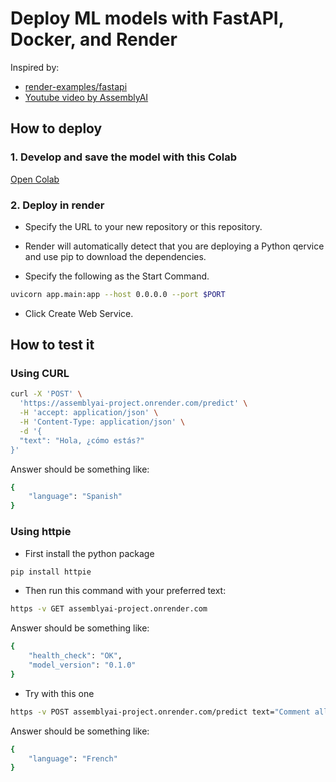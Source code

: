 # Deploy ML models with FastAPI, Docker, and Render

Inspired by:
- [render-examples/fastapi](https://github.com/render-examples/fastapi/tree/main)
- [Youtube video by AssemblyAI](https://youtu.be/h5wLuVDr0oc)

## How to deploy

### 1. Develop and save the model with this Colab

[Open Colab](https://colab.research.google.com/drive/1uaALcaatvxOu42IhQA4r0bahfdpw-Z7v?usp=sharing)

### 2. Deploy in render

- Specify the URL to your new repository or this repository.

- Render will automatically detect that you are deploying a Python qervice and use pip to download the dependencies.

- Specify the following as the Start Command.
```bash
uvicorn app.main:app --host 0.0.0.0 --port $PORT
```

- Click Create Web Service.


## How to test it

### Using CURL

```bash
curl -X 'POST' \
  'https://assemblyai-project.onrender.com/predict' \
  -H 'accept: application/json' \
  -H 'Content-Type: application/json' \
  -d '{
  "text": "Hola, ¿cómo estás?"
}'
```

Answer should be something like:

```bash
{
    "language": "Spanish"
}
```

### Using httpie

- First install the python package
```bash
pip install httpie
```

- Then run this command with your preferred text:

```bash
https -v GET assemblyai-project.onrender.com
```

Answer should be something like:

```bash
{
    "health_check": "OK",
    "model_version": "0.1.0"
}
```

- Try with this one

```bash
https -v POST assemblyai-project.onrender.com/predict text="Comment allez-vous?"
```

Answer should be something like:

```bash
{
    "language": "French"
}
```
